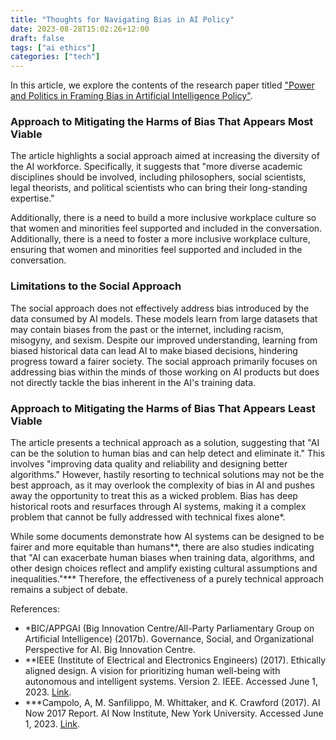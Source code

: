 ```yaml
---
title: "Thoughts for Navigating Bias in AI Policy"
date: 2023-08-28T15:02:26+12:00
draft: false
tags: ["ai ethics"]
categories: ["tech"]
---
```


In this article, we explore the contents of the research paper titled ["Power and Politics in Framing Bias in Artificial Intelligence Policy"](https://onlinelibrary.wiley.com/doi/10.1111/ropr.12567).

### Approach to Mitigating the Harms of Bias That Appears Most Viable

The article highlights a social approach aimed at increasing the diversity of the AI workforce. Specifically, it suggests that "more diverse academic disciplines should be involved, including philosophers, social scientists, legal theorists, and political scientists who can bring their long-standing expertise."

Additionally, there is a need to build a more inclusive workplace culture so that women and minorities feel supported and included in the conversation.		Additionally, there is a need to foster a more inclusive workplace culture, ensuring that women and minorities feel supported and included in the conversation.

### Limitations to the Social Approach

The social approach does not effectively address bias introduced by the data consumed by AI models. These models learn from large datasets that may contain biases from the past or the internet, including racism, misogyny, and sexism. Despite our improved understanding, learning from biased historical data can lead AI to make biased decisions, hindering progress toward a fairer society. The social approach primarily focuses on addressing bias within the minds of those working on AI products but does not directly tackle the bias inherent in the AI's training data.

### Approach to Mitigating the Harms of Bias That Appears Least Viable

The article presents a technical approach as a solution, suggesting that "AI can be the solution to human bias and can help detect and eliminate it." This involves "improving data quality and reliability and designing better algorithms." However, hastily resorting to technical solutions may not be the best approach, as it may overlook the complexity of bias in AI and pushes away the opportunity to treat this as a wicked problem. Bias has deep historical roots and resurfaces through AI systems, making it a complex problem that cannot be fully addressed with technical fixes alone*.

While some documents demonstrate how AI systems can be designed to be fairer and more equitable than humans**, there are also studies indicating that "AI can exacerbate human biases when training data, algorithms, and other design choices reflect and amplify existing cultural assumptions and inequalities."*** Therefore, the effectiveness of a purely technical approach remains a subject of debate.

References:
- *BIC/APPGAI (Big Innovation Centre/All-Party Parliamentary Group on Artificial Intelligence) (2017b). Governance, Social, and Organizational Perspective for AI. Big Innovation Centre.
- **IEEE (Institute of Electrical and Electronics Engineers) (2017). Ethically aligned design. A vision for prioritizing human well-being with autonomous and intelligent systems. Version 2. IEEE. Accessed June 1, 2023. [Link](https://standards.ieee.org/wp-content/uploads/import/documents/other/ead_v2.pdf).
- ***Campolo, A, M. Sanfilippo, M. Whittaker, and K. Crawford (2017). AI Now 2017 Report. AI Now Institute, New York University. Accessed June 1, 2023. [Link](https://ainowinstitute.org/publication/ai-now-2017-report-2).